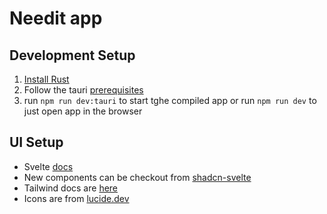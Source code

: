 # Needit app

## Development Setup

1. [Install Rust](https://www.rust-lang.org/)
2. Follow the tauri [prerequisites](https://v2.tauri.app/start/prerequisites/)
3. run `npm run dev:tauri` to start tghe compiled app
   or run `npm run dev` to just open app in the browser

## UI Setup

- Svelte [docs](https://svelte.dev/docs/svelte/overview)
- New components can be checkout from [shadcn-svelte](https://next.shadcn-svelte.com/docs/)
- Tailwind docs are [here](https://tailwindcss.com/docs/)
- Icons are from [lucide.dev](https://lucide.dev/)
